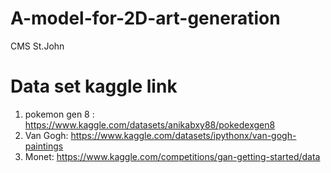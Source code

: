 # A-model-for-2D-art-generation
CMS St.John

# Data set kaggle link
1. pokemon gen 8 : https://www.kaggle.com/datasets/anikabxy88/pokedexgen8
2. Van Gogh: https://www.kaggle.com/datasets/ipythonx/van-gogh-paintings
3. Monet: https://www.kaggle.com/competitions/gan-getting-started/data
 
